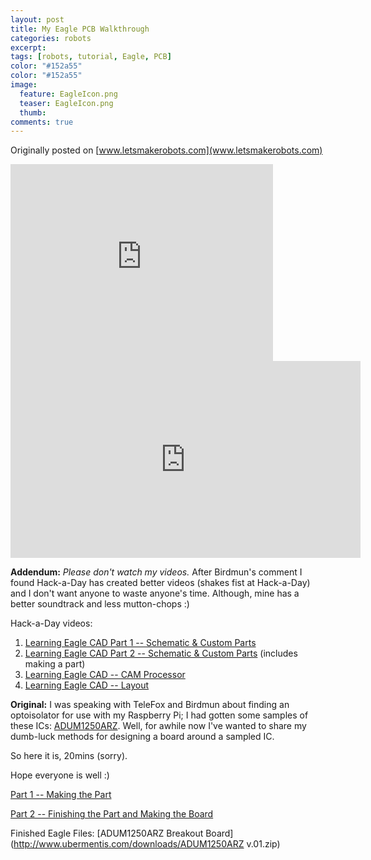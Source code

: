 ```yaml
---
layout: post
title: My Eagle PCB Walkthrough
categories: robots
excerpt:
tags: [robots, tutorial, Eagle, PCB]
color: "#152a55"
color: "#152a55"
image:
  feature: EagleIcon.png
  teaser: EagleIcon.png
  thumb:
comments: true
---
```


Originally posted on [www.letsmakerobots.com](www.letsmakerobots.com)

<div class="flex-video">
<iframe width="420" height="315" src="https://www.youtube.com/embed/XRlsNIxN5OQ" frameborder="0" allowfullscreen></iframe>
</div>
<div class="flex-video">
<iframe width="560" height="315" src="https://www.youtube.com/embed/gaMsikTaKiM" frameborder="0" allowfullscreen></iframe>
</div>

**Addendum:** _Please don't watch my videos._  After Birdmun's comment I found Hack-a-Day has created better videos (shakes fist at Hack-a-Day) and I don't want anyone to waste anyone's time.  Although, mine has a better soundtrack and less mutton-chops :)

Hack-a-Day videos:

1.  [Learning Eagle CAD Part 1 -- Schematic & Custom Parts](http://www.youtube.com/watch?feature=player_embedded&v=irE4oHB5fSc)
2.  [Learning Eagle CAD Part 2 -- Schematic & Custom Parts](http://www.youtube.com/watch?feature=player_embedded&v=ZIJ1tml7rVU) (includes making a part)
3.  [Learning Eagle CAD -- CAM Processor](http://www.youtube.com/watch?feature=player_embedded&v=yJQUImv-gq8)
4.  [Learning Eagle CAD -- Layout](http://www.youtube.com/watch?feature=player_embedded&v=s4-Ugi4y9lk)

**Original:** I was speaking with TeleFox and Birdmun about finding an optoisolator for use with my Raspberry Pi; I had gotten some samples of these ICs: [ADUM1250ARZ](http://www.analog.com/static/imported-files/data_sheets/ADUM1250_1251.pdf).  Well, for awhile now I've wanted to share my dumb-luck methods for designing a board around a sampled IC.

So here it is, 20mins (sorry).

Hope everyone is well :)

[Part 1 -- Making the Part](http://youtu.be/XRlsNIxN5OQ)

[Part 2 -- Finishing the Part and Making the Board](http://youtu.be/gaMsikTaKiM)

<span style="line-height: 1.231;">Finished Eagle Files:</span> [ADUM1250ARZ Breakout Board](http://www.ubermentis.com/downloads/ADUM1250ARZ v.01.zip)
